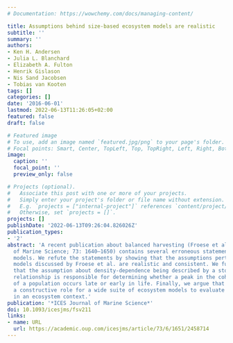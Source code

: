 ```yaml
---
# Documentation: https://wowchemy.com/docs/managing-content/

title: Assumptions behind size-based ecosystem models are realistic
subtitle: ''
summary: ''
authors:
- Ken H. Andersen
- Julia L. Blanchard
- Elizabeth A. Fulton
- Henrik Gislason
- Nis Sand Jacobsen
- Tobias van Kooten
tags: []
categories: []
date: '2016-06-01'
lastmod: 2022-06-13T11:26:05+02:00
featured: false
draft: false

# Featured image
# To use, add an image named `featured.jpg/png` to your page's folder.
# Focal points: Smart, Center, TopLeft, Top, TopRight, Left, Right, BottomLeft, Bottom, BottomRight.
image:
  caption: ''
  focal_point: ''
  preview_only: false

# Projects (optional).
#   Associate this post with one or more of your projects.
#   Simply enter your project's folder or file name without extension.
#   E.g. `projects = ["internal-project"]` references `content/project/deep-learning/index.md`.
#   Otherwise, set `projects = []`.
projects: []
publishDate: '2022-06-13T09:26:04.826026Z'
publication_types:
- '2'
abstract: 'A recent publication about balanced harvesting (Froese et al., ICES Journal
  of Marine Science; 73: 1640–1650) contains several erroneous statements about size-spectrum
  models. We refute the statements by showing that the assumptions pertaining to size-spectrum
  models discussed by Froese et al. are realistic and consistent. We further show
  that the assumption about density-dependence being described by a stock recruitment
  relationship is responsible for determining whether a peak in the cohort biomass
  of a population occurs late or early in life. Finally, we argue that there is indeed
  a constructive role for a wide suite of ecosystem models to evaluate ﬁshing strategies
  in an ecosystem context.'
publication: '*ICES Journal of Marine Science*'
doi: 10.1093/icesjms/fsv211
links:
- name: URL
  url: https://academic.oup.com/icesjms/article/73/6/1651/2458714
---
```

